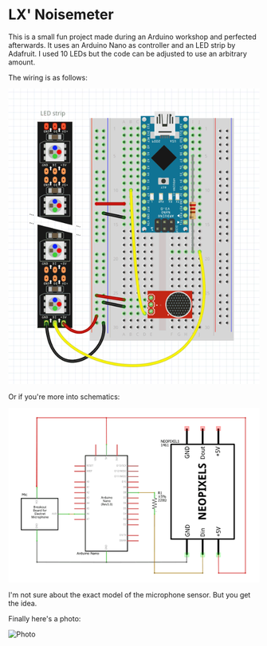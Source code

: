 # LX' Noisemeter

This is a small fun project made during an Arduino workshop and perfected afterwards. It uses an Arduino Nano as controller and an LED strip by Adafruit. I used 10 LEDs but the code can be adjusted to use an arbitrary amount.

The wiring is as follows:

![Wiring](images/wiring.png)

Or if you're more into schematics:

![Wiring](images/schematic.png)

I'm not sure about the exact model of the microphone sensor. But you get the idea.

Finally here's a photo:

![Photo](images/noisemeter.png)